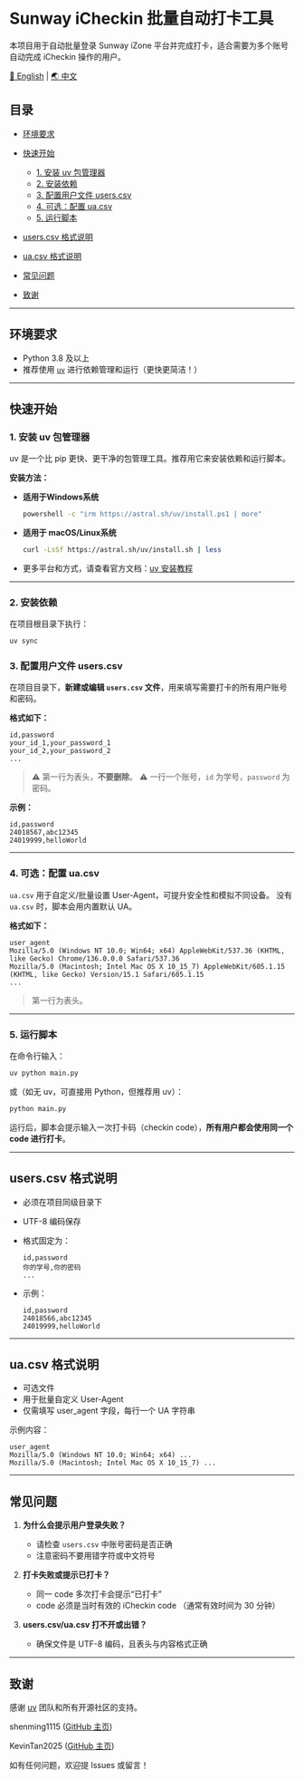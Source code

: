 # Sunway iCheckin 批量自动打卡工具

本项目用于自动批量登录 Sunway iZone 平台并完成打卡，适合需要为多个账号自动完成 iCheckin 操作的用户。

[🌟 English](README.md) | [🌏 中文](README-CN.md)


## 目录

* [环境要求](#环境要求)
* [快速开始](#快速开始)

  * [1. 安装 uv 包管理器](#1-安装-uv-包管理器)
  * [2. 安装依赖](#2-安装依赖)
  * [3. 配置用户文件 users.csv](#3-配置用户文件-userscsv)
  * [4. 可选：配置 ua.csv](#4-可选配置-uacsv)
  * [5. 运行脚本](#5-运行脚本)
* [users.csv 格式说明](#userscsv-格式说明)
* [ua.csv 格式说明](#uacsv-格式说明)
* [常见问题](#常见问题)
* [致谢](#致谢)

---

## 环境要求

* Python 3.8 及以上
* 推荐使用 [`uv`](https://docs.astral.sh/uv/getting-started/installation/) 进行依赖管理和运行（更快更简洁！）

---

## 快速开始

### 1. 安装 uv 包管理器

uv 是一个比 pip 更快、更干净的包管理工具。推荐用它来安装依赖和运行脚本。

**安装方法：**

* **适用于Windows系统**

  ```bash
  powershell -c "irm https://astral.sh/uv/install.ps1 | more"
  ```
* **适用于 macOS/Linux系统**

  ```bash
  curl -LsSf https://astral.sh/uv/install.sh | less
  ```
* 更多平台和方式，请查看官方文档：[uv 安装教程](https://docs.astral.sh/uv/getting-started/installation/)

---

### 2. 安装依赖

在项目根目录下执行：

```bash
uv sync
```

### 3. 配置用户文件 users.csv

在项目目录下，**新建或编辑 `users.csv` 文件**，用来填写需要打卡的所有用户账号和密码。

**格式如下：**

```csv
id,password
your_id_1,your_password_1
your_id_2,your_password_2
...
```

> ⚠️ 第一行为表头，**不要删除**。
> ⚠️ 一行一个账号，`id` 为学号，`password` 为密码。

**示例：**

```csv
id,password
24018567,abc12345
24019999,helloWorld
```

---

### 4. 可选：配置 ua.csv

`ua.csv` 用于自定义/批量设置 User-Agent，可提升安全性和模拟不同设备。
没有 `ua.csv` 时，脚本会用内置默认 UA。

**格式如下：**

```csv
user_agent
Mozilla/5.0 (Windows NT 10.0; Win64; x64) AppleWebKit/537.36 (KHTML, like Gecko) Chrome/136.0.0.0 Safari/537.36
Mozilla/5.0 (Macintosh; Intel Mac OS X 10_15_7) AppleWebKit/605.1.15 (KHTML, like Gecko) Version/15.1 Safari/605.1.15
...
```

> 第一行为表头。

---

### 5. 运行脚本

在命令行输入：

```bash
uv python main.py
```

或（如无 uv，可直接用 Python，但推荐用 uv）：

```bash
python main.py
```

运行后，脚本会提示输入一次打卡码（checkin code），**所有用户都会使用同一个 code 进行打卡**。

---

## users.csv 格式说明

* 必须在项目同级目录下
* UTF-8 编码保存
* 格式固定为：

  ```
  id,password
  你的学号,你的密码
  ...
  ```
* 示例：

  ```
  id,password
  24018566,abc12345
  24019999,helloWorld
  ```

---

## ua.csv 格式说明

* 可选文件
* 用于批量自定义 User-Agent
* 仅需填写 user\_agent 字段，每行一个 UA 字符串

示例内容：

```
user_agent
Mozilla/5.0 (Windows NT 10.0; Win64; x64) ...
Mozilla/5.0 (Macintosh; Intel Mac OS X 10_15_7) ...
```

---

## 常见问题

1. **为什么会提示用户登录失败？**

   * 请检查 `users.csv` 中账号密码是否正确
   * 注意密码不要用错字符或中文符号
2. **打卡失败或提示已打卡？**

   * 同一 code 多次打卡会提示“已打卡”
   * code 必须是当时有效的 iCheckin code （通常有效时间为 30 分钟）
3. **users.csv/ua.csv 打不开或出错？**

   * 确保文件是 UTF-8 编码，且表头与内容格式正确

---

## 致谢

感谢 [uv](https://docs.astral.sh/uv/) 团队和所有开源社区的支持。

shenming1115 ([GitHub 主页](https://github.com/shenming1115))

KevinTan2025 ([GitHub 主页](https://github.com/KevinTan2025))

如有任何问题，欢迎提 Issues 或留言！
